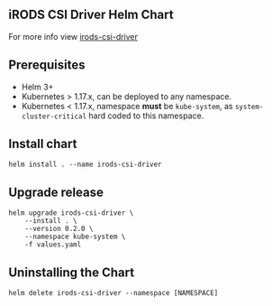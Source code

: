 
## iRODS CSI Driver Helm Chart
For more info view [irods-csi-driver](https://github.com/cyverse/irods-csi-driver)

## Prerequisites
- Helm 3+
- Kubernetes > 1.17.x, can be deployed to any namespace.
- Kubernetes < 1.17.x, namespace **must** be `kube-system`, as `system-cluster-critical` hard coded to this namespace.

## Install chart
```shell script
helm install . --name irods-csi-driver
```

## Upgrade release
```shell script
helm upgrade irods-csi-driver \
    --install . \
    --version 0.2.0 \
    --namespace kube-system \
    -f values.yaml
```

## Uninstalling the Chart
```shell script
helm delete irods-csi-driver --namespace [NAMESPACE]
```

